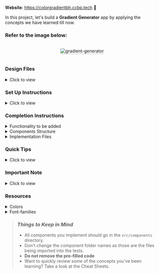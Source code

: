 𝐖𝐞𝐛𝐬𝐢𝐭𝐞: https://colorgradientbh.ccbp.tech 🔗

In this project, let's build a **Gradient Generator** app by applying the concepts we have learned till now.

### Refer to the image below:

<br/>
<div style="text-align: center;">
    <img src="https://assets.ccbp.in/frontend/content/react-js/gradient-generator-output-v0.gif" alt="gradient-generator" style="max-width:70%;box-shadow:0 2.8px 2.2px rgba(0, 0, 0, 0.12)">
</div>
<br/>

### Design Files

<details>
<summary>Click to view</summary>

- [Extra Small (Size < 576px) and Small (Size >= 576px)](https://assets.ccbp.in/frontend/content/react-js/gradient-generator-sm-output-v0.png)
- [Medium (Size >= 768px), Large (Size >= 992px) and Extra Large (Size >= 1200px)](https://assets.ccbp.in/frontend/content/react-js/gradient-generator-lg-output-v0.png)

</details>

### Set Up Instructions

<details>
<summary>Click to view</summary>

- Download dependencies by running `npm install`
- Start up the app using `npm start`
</details>

### Completion Instructions

<details>
<summary>Functionality to be added</summary>
<br/>

The app must have the following functionalities

- Initially, the selected gradient direction should be the first value in the given `gradientDirectionsList`
- The initial values for the HTML input elements with type color should be **#8ae323** and **#014f7b** respectively
- When the values are provided for both the input elements with type color, then provided values should be the text content for the respective paragraph elements
- When the **Generate** button is clicked after selecting the direction and picking the colors, the background of the app should have a linear gradient with the selected direction and colors provided

- The `GradientGenerator` component will consist `gradientDirectionsList`. It consists of a list of gradient directions objects with the following properties in each gradient directions object

  |     Key     | Data Type |
  | :---------: | :-------: |
  | directionId |  String   |
  |    value    |  String   |
  | displayText |  string   |

</details>

<details>
<summary>Components Structure</summary>

<br/>
<div style="text-align: center;">
    <img src="https://assets.ccbp.in/frontend/content/react-js/gradient-generator-component-breakdown-structure.png" alt="gradetient-generator-component-breakdown-structure" style="max-width:100%;box-shadow:0 2.8px 2.2px rgba(0, 0, 0, 0.12)">
</div>
<br/>

</details>

<details>
<summary>Implementation Files</summary>
<br/>

Use these files to complete the implementation:

- `src/components/GradientGenerator/index.js`
- `src/components/GradientGenerator/styledComponents.js`
- `src/components/GradientDirectionItem/index.js`
- `src/components/GradientDirectionItem/styledComponents.js`
</details>

### Quick Tips

<details close>
<summary>Click to view</summary>
<br>

- The HTML input element with the type **color** is designed for the user to select the **color** from a color picker.

  ```jsx
  <input type="color" />
  ```

- You can use the CSS **opacity** property to set the degree of transparency of an element. It has a value in the range of 0 to 1 inclusive.

  ```
   opacity: 0.5;
  ```

</details>

### Important Note

<details>
<summary>Click to view</summary>

<br/>

**The following instructions are required for the tests to pass**

- The HTML container element for the linear gradient values are applied should have `data-testid` as **gradientGenerator**
- When a gradient direction button is active then the button should have the CSS property opacity with the value **1**
- When a gradient direction button is inactive then the button should have the CSS property opacity with the value **0.5**

</details>

### Resources

<details>
<summary>Colors</summary>

<br/>

<div style="background-color: #8ae323; width: 150px; padding: 10px; color: black">Hex: #8ae323</div>
<div style="background-color: #014f7b; width: 150px; padding: 10px; color: white">Hex: #014f7b</div>
<div style="background-color: #ededed; width: 150px; padding: 10px; color: black">Hex: #ededed</div>
<div style="background-color: #334155; width: 150px; padding: 10px; color: white">Hex: #334155</div>
<div style="background-color: #ffffff79; width: 150px; padding: 10px; color: black">Hex: #ffffff79</div>
<div style="background-color: #1e293b; width: 150px; padding: 10px; color: white">Hex: #1e293b</div>
<div style="background-color: #00c9b7; width: 150px; padding: 10px; color: black">Hex: #00c9b7</div>

</details>

<details>
<summary>Font-families</summary>

- Roboto

</details>

> ### _Things to Keep in Mind_
>
> - All components you implement should go in the `src/components` directory.
> - Don't change the component folder names as those are the files being imported into the tests.
> - **Do not remove the pre-filled code**
> - Want to quickly review some of the concepts you’ve been learning? Take a look at the Cheat Sheets.
